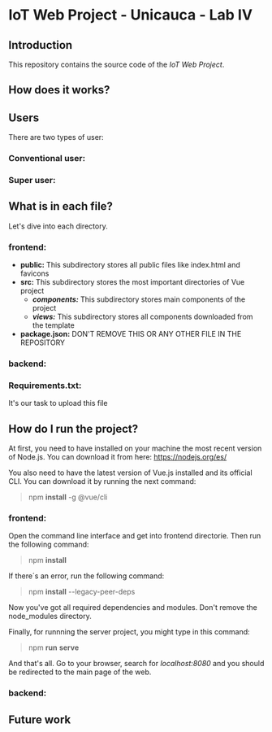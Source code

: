 # IoT Web Project - Unicauca - Lab IV

## Introduction
This repository contains the source code of the *IoT Web Project*.

## How does it works?

## Users
There are two types of user:
### Conventional user:
### Super user:


## What is in each file?
Let's dive into each directory.

### frontend:
- **public:** This subdirectory stores all public files like index.html and favicons
- **src:** This subdirectory stores the most important directories of Vue project
  - ***components:*** This subdirectory stores main components of the project
  - ***views:*** This subdirectory stores all components downloaded from the template
- **package.json:** DON'T REMOVE THIS OR ANY OTHER FILE IN THE REPOSITORY

### backend:

### Requirements.txt:
It's our task to upload this file

## How do I run the project?
At first, you need to have installed on your machine the most recent version of Node.js. You can download it from here: https://nodejs.org/es/

You also need to have the latest version of Vue.js installed and its official CLI. You can download it by running the next command:
>npm **install** -g @vue/cli

### frontend:

Open the command line interface and get into frontend directorie. Then run the following command:
>npm **install**

If there´s an error, run the following command:
>npm **install** --legacy-peer-deps

Now you've got all required dependencies and modules. Don't remove the node_modules directory.

Finally, for runnning the server project, you might type in this command:
>npm **run** **serve**

And that's all. Go to your browser, search for *localhost:8080* and you should be redirected to the main page of the web.

### backend:

## Future work
